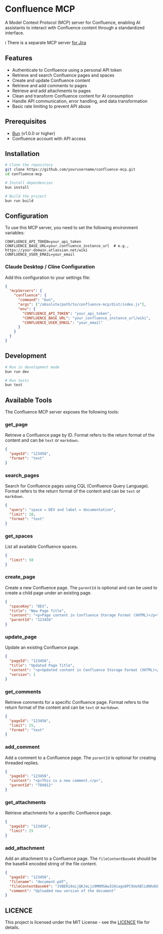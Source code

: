 # Confluence MCP

A Model Context Protocol (MCP) server for Confluence, enabling AI assistants to interact with Confluence content through a standardized interface.

ℹ️ There is a separate MCP server [for Jira](https://github.com/cosmix/jira-mcp)

## Features

- Authenticate to Confluence using a personal API token
- Retrieve and search Confluence pages and spaces
- Create and update Confluence content
- Retrieve and add comments to pages
- Retrieve and add attachments to pages
- Clean and transform Confluence content for AI consumption
- Handle API communication, error handling, and data transformation
- Basic rate limiting to prevent API abuse

## Prerequisites

- [Bun](https://bun.sh) (v1.0.0 or higher)
- Confluence account with API access

## Installation

```bash
# Clone the repository
git clone https://github.com/yourusername/confluence-mcp.git
cd confluence-mcp

# Install dependencies
bun install

# Build the project
bun run build
```

## Configuration

To use this MCP server, you need to set the following environment variables:

```
CONFLUENCE_API_TOKEN=your_api_token
CONFLUENCE_BASE_URL=your_confluence_instance_url  # e.g., https://your-domain.atlassian.net/wiki
CONFLUENCE_USER_EMAIL=your_email
```

### Claude Desktop / Cline Configuration

Add this configuration to your settings file:

```json
{
  "mcpServers": {
    "confluence": {
      "command": "bun",
      "args": ["/absolute/path/to/confluence-mcp/dist/index.js"],
      "env": {
        "CONFLUENCE_API_TOKEN": "your_api_token",
        "CONFLUENCE_BASE_URL": "your_confluence_instance_url/wiki",
        "CONFLUENCE_USER_EMAIL": "your_email"
      }
    }
  }
}
```

## Development

```bash
# Run in development mode
bun run dev

# Run tests
bun test
```

## Available Tools

The Confluence MCP server exposes the following tools:

### get_page

Retrieve a Confluence page by ID. Format refers to the return format of the content and can be `text` or `markdown`.

```json
{
  "pageId": "123456",
  "format": "text"
}
```

### search_pages

Search for Confluence pages using CQL (Confluence Query Language). Format refers to the return format of the content and can be `text` or `markdown`.

```json
{
  "query": "space = DEV and label = documentation",
  "limit": 10,
  "format": "text"
}
```

### get_spaces

List all available Confluence spaces.

```json
{
  "limit": 50
}
```

### create_page

Create a new Confluence page. The `parentId` is optional and can be used to create a child page under an existing page.

```json
{
  "spaceKey": "DEV",
  "title": "New Page Title",
  "content": "<p>Page content in Confluence Storage Format (XHTML)</p>",
  "parentId": "123456"
}
```

### update_page

Update an existing Confluence page.

```json
{
  "pageId": "123456",
  "title": "Updated Page Title",
  "content": "<p>Updated content in Confluence Storage Format (XHTML)</p>",
  "version": 1
}
```

### get_comments

Retrieve comments for a specific Confluence page. Format refers to the return format of the content and can be `text` or `markdown`.

```json
{
  "pageId": "123456",
  "limit": 25,
  "format": "text"
}
```

### add_comment

Add a comment to a Confluence page. The `parentId` is optional for creating threaded replies.

```json
{
  "pageId": "123456",
  "content": "<p>This is a new comment.</p>",
  "parentId": "789012"
}
```

### get_attachments

Retrieve attachments for a specific Confluence page.

```json
{
  "pageId": "123456",
  "limit": 25
}
```

### add_attachment

Add an attachment to a Confluence page. The `fileContentBase64` should be the base64 encoded string of the file content.

```json
{
  "pageId": "123456",
  "filename": "document.pdf",
  "fileContentBase64": "JVBERi0xLjQKJeLjz9MKMSAwIG9iago8PC9UeXBlL0NhdGFsb2cvUGFnZXMgMiAwIFI+P...",
  "comment": "Uploaded new version of the document"
}
```

## LICENCE

This project is licensed under the MIT License - see the [LICENCE](LICENCE) file for details.

